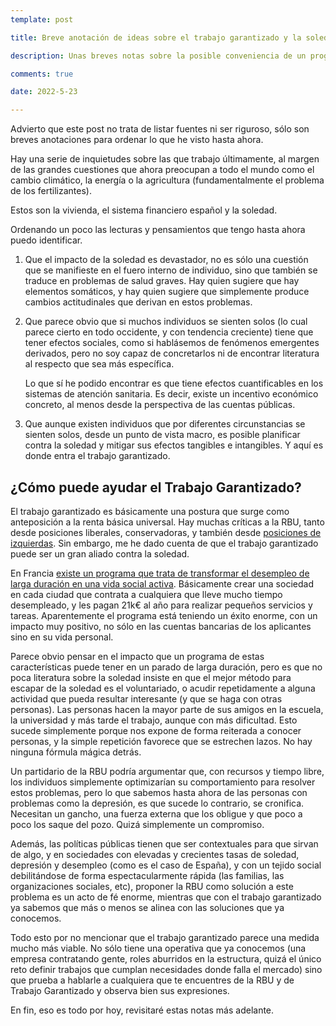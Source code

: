 ```yaml
---
template: post

title: Breve anotación de ideas sobre el trabajo garantizado y la soledad

description: Unas breves notas sobre la posible conveniencia de un programa de Trabajo Garantizado para combatir la soledad y la depresión.

comments: true

date: 2022-5-23

---
```


Advierto que este post no trata de listar fuentes ni ser riguroso, sólo son breves anotaciones para ordenar lo que he visto hasta ahora.

Hay una serie de inquietudes sobre las que trabajo últimamente, al margen de las grandes cuestiones que ahora preocupan a todo el mundo como el cambio climático, la energía o la agricultura (fundamentalmente el problema de los fertilizantes).

Estos son la vivienda, el sistema financiero español y la soledad.

Ordenando un poco las lecturas y pensamientos que tengo hasta ahora puedo identificar.

1. Que el impacto de la soledad es devastador, no es sólo una cuestión que se manifieste en el fuero interno de individuo, sino que también se traduce en problemas de salud graves. Hay quien sugiere que hay elementos somáticos, y hay quien sugiere que simplemente produce cambios actitudinales que derivan en estos problemas.

2. Que parece obvio que si muchos individuos se sienten solos (lo cual parece cierto en todo occidente, y con tendencia creciente) tiene que tener efectos sociales, como si hablásemos de fenómenos emergentes derivados, pero no soy capaz de concretarlos ni de encontrar literatura al respecto que sea más específica.

	Lo que sí he podido encontrar es que tiene efectos cuantificables en los sistemas de atención sanitaria. Es decir, existe un incentivo económico concreto, al menos desde la perspectiva de las cuentas públicas.

3. Que aunque existen individuos que por diferentes circunstancias se sienten solos, desde un punto de vista macro, es posible planificar contra la soledad y mitigar sus efectos tangibles e intangibles. Y aquí es donde entra el trabajo garantizado.

## ¿Cómo puede ayudar el Trabajo Garantizado?

El trabajo garantizado es básicamente una postura que surge como anteposición a la renta básica universal. Hay muchas críticas a la RBU, tanto desde posiciones liberales, conservadoras, y también desde <a href="https://praza.gal/opinion/por-que-esta-renda-basica-non-e-sustentable">posiciones de izquierdas</a>. Sin embargo, me he dado cuenta de que el trabajo garantizado puede ser un gran aliado contra la soledad.

En Francia <a href="https://www.tzcld.fr/ressources/les-docs/">existe un programa que trata de transformar el desempleo de larga duración en una vida social activa</a>. Básicamente crear una sociedad en cada ciudad que contrata a cualquiera que lleve mucho tiempo desempleado, y les pagan 21k€ al año para realizar pequeños servicios y tareas. Aparentemente el programa está teniendo un éxito enorme, con un impacto muy positivo, no sólo en las cuentas bancarias de los aplicantes sino en su vida personal.

Parece obvio pensar en el impacto que un programa de estas características puede tener en un parado de larga duración, pero es que no poca literatura sobre la soledad insiste en que el mejor método para escapar de la soledad es el voluntariado, o acudir repetidamente a alguna actividad que pueda resultar interesante (y que se haga con otras personas). Las personas hacen la mayor parte de sus amigos en la escuela, la universidad y más tarde el trabajo, aunque con más dificultad. Esto sucede simplemente porque nos expone de forma reiterada a conocer personas, y la simple repetición favorece que se estrechen lazos. No hay ninguna fórmula mágica detrás.

Un partidario de la RBU podría argumentar que, con recursos y tiempo libre, los individuos simplemente optimizarían su comportamiento para resolver estos problemas, pero lo que sabemos hasta ahora de las personas con problemas como la depresión, es que sucede lo contrario, se cronifica. Necesitan un gancho, una fuerza externa que los obligue y que poco a poco los saque del pozo. Quizá simplemente un compromiso.

Además, las políticas públicas tienen que ser contextuales para que sirvan de algo, y en sociedades con elevadas y crecientes tasas de soledad, depresión y desempleo (como es el caso de España), y con un tejido social debilitándose de forma espectacularmente rápida (las familias, las organizaciones sociales, etc), proponer la RBU como solución a este problema es un acto de fé enorme, mientras que con el trabajo garantizado ya sabemos que más o menos se alinea con las soluciones que ya conocemos.

Todo esto por no mencionar que el trabajo garantizado parece una medida mucho más viable. No sólo tiene una operativa que ya conocemos (una empresa contratando gente, roles aburridos en la estructura, quizá el único reto definir trabajos que cumplan necesidades donde falla el mercado) sino que prueba a hablarle a cualquiera que te encuentres de la RBU y de Trabajo Garantizado y observa bien sus expresiones.

En fin, eso es todo por hoy, revisitaré estas notas más adelante.

